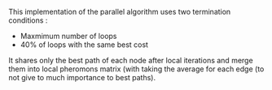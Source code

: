 This implementation of the parallel algorithm uses two termination conditions :
  - Maxmimum number of loops
  - 40% of loops with the same best cost

It shares only the best path of each node after local iterations and merge them into local pheromons matrix (with taking the average for each edge (to not give to much importance to best paths).
